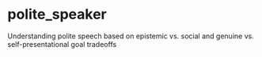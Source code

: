 # polite_speaker
Understanding polite speech based on epistemic vs. social and genuine vs. self-presentational goal tradeoffs
